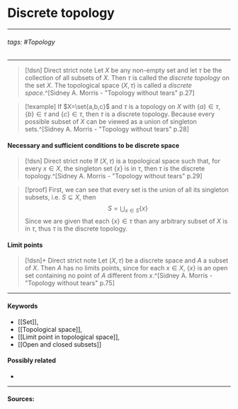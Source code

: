 # Discrete topology
***
###### tags: #Topology 
***
>[!dsn] Direct strict note
>Let $X$ be any non-empty set and let $\tau$ be the collection of all subsets of $X$. Then $\tau$ is called the *discrete topology* on the set $X$. The topological space $(X,\tau)$ is called a *discrete space*.^[Sidney A. Morris - "Topology without tears" p.27]

>[!example] 
>If $X=\set{a,b,c}$ and $\tau$ is a topology on $X$ with $\{a\}\in\tau$, $\{b\}\in\tau$ and $\{c\}\in\tau$, then $\tau$ is a discrete topology. Because every possible subset of $X$ can be viewed as a union of singleton sets.^[Sidney A. Morris - "Topology without tears" p.28]

#### Necessary and sufficient conditions to be discrete space
>[!dsn] Direct strict note
>If $(X,\tau)$ is a topological space such that, for every $x\in X$, the singleton set $\{x\}$ is in $\tau$, then $\tau$ is the discrete topology.^[Sidney A. Morris - "Topology without tears" p.29]

>[!proof]
>First, we can see that every set is the union of all its singleton subsets, i.e. $S\subseteq X$, then
>$$S=\bigcup_{x\in S}\{x\}$$
>Since we are given that each $\{x\}\in\tau$ than any arbitrary subset of $X$ is in $\tau$, thus $\tau$ is the discrete topology.

#### Limit points
>[!dsn]+ Direct strict note
>Let $(X,\tau)$ be a discrete space and $A$ a subset of $X$. Then $A$ has no limits points, since for each $x\in X$, $\{x\}$ is an open set containing no point of $A$ different from $x$.^[Sidney A. Morris - "Topology without tears" p.75]

***
#### Keywords
- [[Set]],
- [[Topological space]],
- [[Limit point in topological space]],
- [[Open and closed subsets]]
#### Possibly related
- 
***
#### Sources: